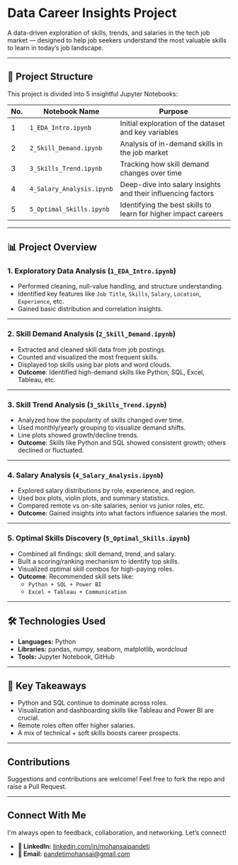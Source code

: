 # Data Career Insights Project

A data-driven exploration of skills, trends, and salaries in the tech job market — designed to help job seekers understand the most valuable skills to learn in today’s job landscape.

---

## 📁 Project Structure

This project is divided into 5 insightful Jupyter Notebooks:

| No. | Notebook Name | Purpose |
|-----|----------------------------|---------|
| 1️ | `1_EDA_Intro.ipynb`        | Initial exploration of the dataset and key variables |
| 2️ | `2_Skill_Demand.ipynb`     | Analysis of in-demand skills in the job market |
| 3️ | `3_Skills_Trend.ipynb`     | Tracking how skill demand changes over time |
| 4️ | `4_Salary_Analysis.ipynb`  | Deep-dive into salary insights and their influencing factors |
| 5️ | `5_Optimal_Skills.ipynb`   | Identifying the best skills to learn for higher impact careers |

---

## 📊 Project Overview

### 1.  Exploratory Data Analysis (`1_EDA_Intro.ipynb`)
- Performed cleaning, null-value handling, and structure understanding.
- Identified key features like `Job Title`, `Skills`, `Salary`, `Location`, `Experience`, etc.
- Gained basic distribution and correlation insights.

---

### 2.  Skill Demand Analysis (`2_Skill_Demand.ipynb`)
- Extracted and cleaned skill data from job postings.
- Counted and visualized the most frequent skills.
- Displayed top skills using bar plots and word clouds.
- **Outcome**: Identified high-demand skills like Python, SQL, Excel, Tableau, etc.

---

### 3.  Skill Trend Analysis (`3_Skills_Trend.ipynb`)
- Analyzed how the popularity of skills changed over time.
- Used monthly/yearly grouping to visualize demand shifts.
- Line plots showed growth/decline trends.
- **Outcome**: Skills like Python and SQL showed consistent growth; others declined or fluctuated.

---

### 4.  Salary Analysis (`4_Salary_Analysis.ipynb`)
- Explored salary distributions by role, experience, and region.
- Used box plots, violin plots, and summary statistics.
- Compared remote vs on-site salaries, senior vs junior roles, etc.
- **Outcome**: Gained insights into what factors influence salaries the most.

---

### 5.  Optimal Skills Discovery (`5_Optimal_Skills.ipynb`)
- Combined all findings: skill demand, trend, and salary.
- Built a scoring/ranking mechanism to identify top skills.
- Visualized optimal skill combos for high-paying roles.
- **Outcome**: Recommended skill sets like:
  - `Python + SQL + Power BI`
  - `Excel + Tableau + Communication`

---

## 🛠️ Technologies Used

- **Languages:** Python  
- **Libraries:** pandas, numpy, seaborn, matplotlib, wordcloud  
- **Tools:** Jupyter Notebook, GitHub

---

## 📌 Key Takeaways

-  Python and SQL continue to dominate across roles.
-  Visualization and dashboarding skills like Tableau and Power BI are crucial.
-  Remote roles often offer higher salaries.
-  A mix of technical + soft skills boosts career prospects.

---


##  Contributions

Suggestions and contributions are welcome! Feel free to fork the repo and raise a Pull Request.

---
##  Connect With Me

I'm always open to feedback, collaboration, and networking. Let’s connect!

- **💼 LinkedIn:** [linkedin.com/in/mohansaipandeti](https://linkedin.com/in/mohansaipandeti)  
- **📧 Email:** pandetimohansai@gmail.com


